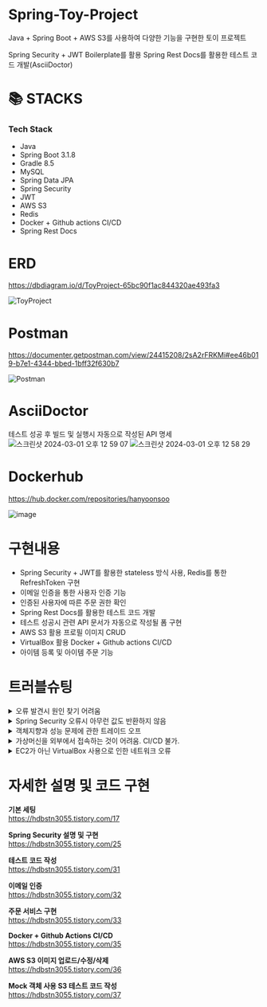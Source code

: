# Spring-Toy-Project

Java + Spring Boot + AWS S3를 사용하여 다양한 기능을 구현한 토이 프로젝트

Spring Security + JWT Boilerplate를 활용
Spring Rest Docs를 활용한 테스트 코드 개발(AsciiDoctor)


# 📚 STACKS

### Tech Stack

+ Java
+ Spring Boot 3.1.8
+ Gradle 8.5
+ MySQL
+ Spring Data JPA
+ Spring Security
+ JWT
+ AWS S3
+ Redis
+ Docker + Github actions CI/CD
+ Spring Rest Docs

# ERD
<https://dbdiagram.io/d/ToyProject-65bc90f1ac844320ae493fa3>

![ToyProject](https://github.com/HanYoonSoo/Spring-Toy-Project/assets/114587653/9f3fe04d-25f1-4a00-b055-6391c83fe779)

# Postman
<https://documenter.getpostman.com/view/24415208/2sA2rFRKMi#ee46b019-b7e1-4344-bbed-1bff32f630b7>

![Postman](https://github.com/HanYoonSoo/Spring-Toy-Project/assets/114587653/438361b0-0529-4f1e-af86-7c1cc9f7ab83)

# AsciiDoctor

테스트 성공 후 빌드 및 실행시 자동으로 작성된 API 명세
![스크린샷 2024-03-01 오후 12 59 07](https://github.com/HanYoonSoo/Spring-Toy-Project/assets/114587653/f00536bc-cfee-4ecc-8d79-467dd0b3d5a0)
![스크린샷 2024-03-01 오후 12 58 29](https://github.com/HanYoonSoo/Spring-Toy-Project/assets/114587653/9927d098-e9d0-465e-9f19-56648a852a16)

# Dockerhub
<https://hub.docker.com/repositories/hanyoonsoo>

![image](https://github.com/HanYoonSoo/Spring-Toy-Project/assets/114587653/bd6f789c-96b2-4d77-92a9-8cb622961077)

# 구현내용

+ Spring Security + JWT를 활용한 stateless 방식 사용, Redis를 통한 RefreshToken 구현
+ 이메일 인증을 통한 사용자 인증 기능
+ 인증된 사용자에 따른 주문 권한 확인
+ Spring Rest Docs를 활용한 테스트 코드 개발
+ 테스트 성공시 관련 API 문서가 자동으로 작성될 폼 구현
+ AWS S3 활용 프로필 이미지 CRUD
+ VirtualBox 활용 Docker + Github actions CI/CD
+ 아이템 등록 및 아이템 주문 기능

# 트러블슈팅

<details>
  <summary>오류 발견시 원인 찾기 어려움</summary>
  Spring Security를 비롯한 다양한 오류들에서 발생하는 문제의 원일을 찾는 것이 어려움. 따라서, Spring Rest Docs를 활용한 테스트 코드 작성 및 오류 발생시 적절한 예외처리를 하는 예외처리 핸들러 사용.
</details>

<details>
  <summary>Spring Security 오류시 아무런 값도 반환하지 않음</summary>
  Spring Security Filter는 일반 Filter로 DispatchServlet전에 동작하여 Controller까지 전달되지 않음. 따라서, Spring Security 필터 및 검증 단계에서 에러 발생시 response에 관련 정보를 담음으로 해결.
</details>

<details>
  <summary>객체지향과 성능 문제에 관한 트레이드 오프</summary>
  성능을 고려하지 않고 객체지향적으로만 설계할 경우 삭제 및 업데이트 시 리스트의 반복문으로 시간 낭비가 발생가능. 반면에 성능에 이점을 두어 설계를 진행할 경우 한번의 쿼리만 나가지만 객체지향적 설계가 아님. 프로젝트 특성상 리스트에 큰 값이 없기 때문에 CRD의 경우는 객체지향적 설계를 하였고 Update의 경우에만 쿼리가 한번만 나가도록 설계.
</details>

<details>
  <summary>가상머신을 외부에서 접속하는 것이 어려움. CI/CD 불가.</summary>
  공유기 환경 내부에 있는 컴퓨터 환경 내부에 있기 때문에 접근하는 것이 어려움. 따라서, 가상머신의 네트워크 환경을 어댑터에 브릿지로 설정하여 일반 데스크탑처럼 호스트로 인식. 그 후, 공유기에 VPN 환경 구축 후 ssh로 접속 가능. 또한, 가상머신 내부의 포트에 접속하려면 가상머신에 접속할 수 있는 외부 IP가 필요함. Ngrok 구성을 통하여 문제 해결.
</details>

<details>
  <summary>EC2가 아닌 VirtualBox 사용으로 인한 네트워크 오류</summary>
  EC2와는 달리 VirtualBox는 직접 네트워크 구성을 해줘야 함. 방화벽을 작동시키지 않으면 openssh-server를 적용한 22 포트 이외에는 전부 막혀있음. 따라서, ufw를 활성화하고 적절한 포트를 열어줌으로 문제 해결.
</details>

# 자세한 설명 및 코드 구현

__기본 세팅__<br>
<https://hdbstn3055.tistory.com/17>

__Spring Security 설명 및 구현__<br>
<https://hdbstn3055.tistory.com/25>

__테스트 코드 작성__<br>
<https://hdbstn3055.tistory.com/31>

__이메일 인증__<br>
<https://hdbstn3055.tistory.com/32>

__주문 서비스 구현__<br>
<https://hdbstn3055.tistory.com/33>

__Docker + Github Actions CI/CD__<br>
<https://hdbstn3055.tistory.com/35>

__AWS S3 이미지 업로드/수정/삭제__<br>
<https://hdbstn3055.tistory.com/36>

__Mock 객체 사용 S3 테스트 코드 작성__<br>
<https://hdbstn3055.tistory.com/37>








